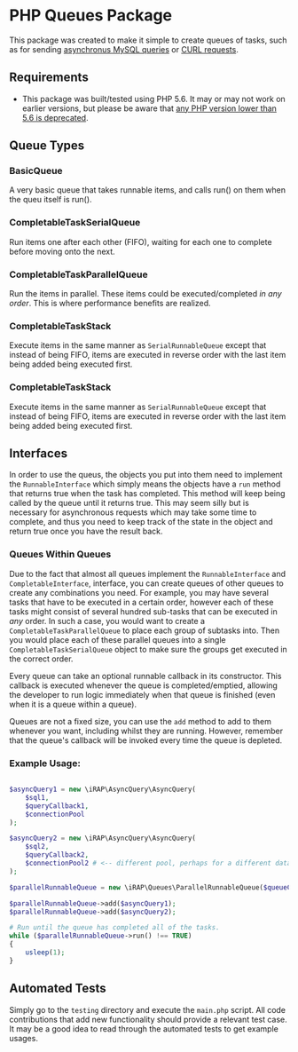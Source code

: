 PHP Queues Package
==================

This package was created to make it simple to create queues of tasks, such as for sending 
[asynchronus MySQL queries](https://github.com/iRAP-software/package-async-query) or 
[CURL requests](https://github.com/programster/curl-easier).

## Requirements

* This package was built/tested using PHP 5.6. It may or may not work on earlier versions, but 
  please be aware that
  [any PHP version lower than 5.6 is deprecated](https://secure.php.net/supported-versions.php).


## Queue Types

### BasicQueue
A very basic queue that takes runnable items, and calls run() on them when the queu itself is run().

### CompletableTaskSerialQueue
Run items one after each other (FIFO), waiting for each one to complete before moving onto the next.

### CompletableTaskParallelQueue
Run the items in parallel. These items could be executed/completed *in any order*. This is 
where performance benefits are realized.

### CompletableTaskStack
Execute items in the same manner as `SerialRunnableQueue` except that instead of being FIFO, 
items are executed in reverse order with the last item being added being executed first.

### CompletableTaskStack
Execute items in the same manner as `SerialRunnableQueue` except that instead of being FIFO,
items are executed in reverse order with the last item being added being executed first.

## Interfaces

In order to use the queus, the objects you put into them need to implement the  `RunnableInterface` 
which simply means the objects have a `run` method that returns true when the task has completed.
This method will keep being called by the queue until it returns true. This may seem silly but 
is necessary for asynchronous requests which may take some time to complete, and thus you need 
to keep track of the state in the object and return true once you have the result back.

### Queues Within Queues
Due to the fact that almost all queues implement the `RunnableInterface` and `CompletableInterface`, 
interface, you can create queues of other queues to create any combinations you need. For 
example, you may have several tasks that have to be executed in a certain order, however each 
of these tasks might  consist of several hundred sub-tasks that can be executed in *any* 
order. In such a case, you  would want to create a `CompletableTaskParallelQueue` to place 
each group of subtasks into. Then you  would place each of these parallel queues into a single 
`CompletableTaskSerialQueue` object to make sure the groups get executed in the correct order.

Every queue can take an optional runnable callback in its constructor. This callback is executed 
whenever the queue is completed/emptied, allowing the developer to run logic immediately when
that queue is finished (even when it is a queue within a queue).

Queues are not a fixed size, you can use the `add` method to add to them whenever you want, 
including whilst they are running. However, remember that the queue's callback will be invoked 
every time the queue is depleted.


### Example Usage:
```php

$asyncQuery1 = new \iRAP\AsyncQuery\AsyncQuery(
    $sql1,
    $queryCallback1,
    $connectionPool
);

$asyncQuery2 = new \iRAP\AsyncQuery\AsyncQuery(
    $sql2,
    $queryCallback2,
    $connectionPool2 # <-- different pool, perhaps for a different database?
);

$parallelRunnableQueue = new \iRAP\Queues\ParallelRunnableQueue($queueCallback);

$parallelRunnableQueue->add($asyncQuery1);
$parallelRunnableQueue->add($asyncQuery2);

# Run until the queue has completed all of the tasks.
while ($parallelRunnableQueue->run() !== TRUE)
{
    usleep(1);
}
```


## Automated Tests
Simply go to the `testing` directory and execute the `main.php` script. All code contributions 
that add new functionality should provide a relevant test case. It may be a good idea to read 
through the automated tests to get example usages.
